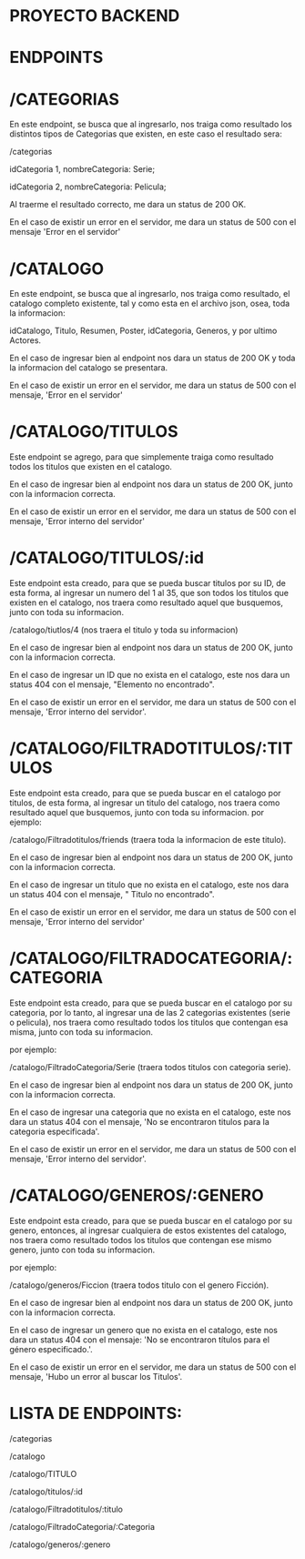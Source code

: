 # PROYECTO BACKEND

# ENDPOINTS

# /CATEGORIAS

En este endpoint, se busca que al ingresarlo, nos traiga  como resultado los distintos tipos de Categorias que existen, en este caso el resultado sera:

/categorias

idCategoria 1, nombreCategoria: Serie;

idCategoria 2, nombreCategoria: Pelicula;

Al traerme el resultado correcto, me dara un status de 200 OK.

En el caso de existir un error en el servidor, me dara un status de 500 con el mensaje 'Error en el servidor'


# /CATALOGO

En este endpoint, se busca que al ingresarlo, nos traiga  como resultado, el catalogo completo existente, tal y como esta en el archivo json, osea, toda la informacion:

idCatalogo, Titulo, Resumen, Poster, idCategoria, Generos, y por ultimo Actores.

En el caso de ingresar bien al endpoint nos dara un status de 200 OK y toda la informacion del catalogo se presentara.

En el caso de existir un error en el servidor, me dara un status de 500 con el mensaje, 'Error en el servidor'

# /CATALOGO/TITULOS

Este endpoint se agrego, para que simplemente traiga como resultado todos los titulos que existen en el catalogo.

En el caso de ingresar bien al endpoint nos dara un status de 200 OK, junto con la informacion correcta.

En el caso de existir un error en el servidor, me dara un status de 500 con el mensaje, 'Error interno del servidor'


# /CATALOGO/TITULOS/:id

Este endpoint esta creado, para que se pueda buscar titulos por su ID, de esta forma, al ingresar un numero del 1 al 35, que son todos los titulos que existen en el catalogo, nos traera como resultado aquel que busquemos, junto con toda su informacion.

/catalogo/tiutlos/4 (nos traera el titulo y toda su informacion)

En el caso de ingresar bien al endpoint nos dara un status de 200 OK, junto con la informacion correcta.

En el caso de ingresar un ID que no exista en el catalogo, este nos dara un status 404 con el mensaje, "Elemento no encontrado".

En el caso de existir un error en el servidor, me dara un status de 500 con el mensaje, 'Error interno del servidor'.


# /CATALOGO/FILTRADOTITULOS/:TITULOS

Este endpoint esta creado, para que se pueda buscar en el catalogo por titulos, de esta forma, al ingresar un titulo del catalogo, nos traera como resultado aquel que busquemos, junto con toda su informacion.
por ejemplo:

/catalogo/Filtradotitulos/friends (traera toda la informacion de este titulo).

En el caso de ingresar bien al endpoint nos dara un status de 200 OK, junto con la informacion correcta.

En el caso de ingresar un titulo que no exista en el catalogo, este nos dara un status 404 con el mensaje, " Titulo no encontrado".

En el caso de existir un error en el servidor, me dara un status de 500 con el mensaje, 'Error interno del servidor'


# /CATALOGO/FILTRADOCATEGORIA/:CATEGORIA

Este endpoint esta creado, para que se pueda buscar en el catalogo por su categoria, por lo tanto, al ingresar una de las 2 categorias existentes (serie o pelicula), nos traera como resultado todos los titulos que contengan esa misma, junto con toda su informacion.

por ejemplo:

/catalogo/FiltradoCategoria/Serie (traera todos titulos con categoria serie).

En el caso de ingresar bien al endpoint nos dara un status de 200 OK, junto con la informacion correcta.

En el caso de ingresar una categoria que no exista en el catalogo, este nos dara un status 404 con el mensaje, 'No se encontraron titulos para la categoria especificada'.

En el caso de existir un error en el servidor, me dara un status de 500 con el mensaje, 'Error interno del servidor'.

# /CATALOGO/GENEROS/:GENERO

Este endpoint esta creado, para que se pueda buscar en el catalogo por su genero, entonces, al ingresar cualquiera de estos  existentes del catalogo, nos traera como resultado todos los titulos que contengan ese mismo genero, junto con toda su informacion.

por ejemplo:

/catalogo/generos/Ficcion (traera todos titulo con el genero Ficción).

En el caso de ingresar bien al endpoint nos dara un status de 200 OK, junto con la informacion correcta.

En el caso de ingresar un genero que no exista en el catalogo, este nos dara un status 404 con el mensaje: 'No se encontraron títulos para el género especificado.'.

En el caso de existir un error en el servidor, me dara un status de 500 con el mensaje, 'Hubo un error al buscar los Titulos'.

# LISTA DE ENDPOINTS:

/categorias

/catalogo

/catalogo/TITULO

/catalogo/titulos/:id

/catalogo/Filtradotitulos/:titulo

/catalogo/FiltradoCategoria/:Categoria

/catalogo/generos/:genero

